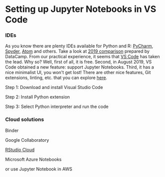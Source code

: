 # Setting up Jupyter Notebooks in VS Code

### IDEs

As you know there are plenty IDEs available for Python and R: [PyCharm](https://www.jetbrains.com/pycharm/), [Spyder](https://www.spyder-ide.org/), [Atom](https://atom.io/) and others. Take a look at [2019 comparison](https://www.datacamp.com/community/tutorials/top-python-ides-for-2019) prepared by DataCamp. From our practical experience, it seems that [VS Code](https://code.visualstudio.com/) has taken the lead. Why so? Well, first of all, it is free. Second, in August 2019, VS Code obtained a new feature: support Jupyter Notebooks. Third, it has a nice minimalist UI, you won't get lost! There are other nice features, Git extensions, linting, etc. that you can explore [here](https://realpython.com/python-development-visual-studio-code/).

Step 1: Download and install Visual Studio Code

Step 2: Install Python extension

Step 3: Select Python interpreter and run the code

### Cloud solutions

Binder

Google Collaboratory

[RStudio Cloud](https://rstudio.cloud/)

Microsoft Azure Notebooks

or use Jupyter Notebook in AWS



